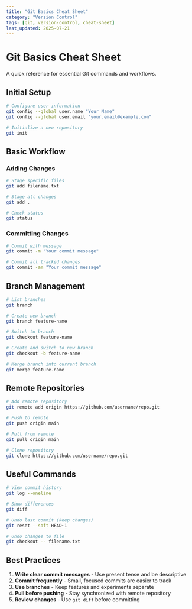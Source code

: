 ```yaml
---
title: "Git Basics Cheat Sheet"
category: "Version Control"
tags: [git, version-control, cheat-sheet]
last_updated: 2025-07-21
---
```


# Git Basics Cheat Sheet

A quick reference for essential Git commands and workflows.

## Initial Setup

```bash
# Configure user information
git config --global user.name "Your Name"
git config --global user.email "your.email@example.com"

# Initialize a new repository
git init
```

## Basic Workflow

### Adding Changes
```bash
# Stage specific files
git add filename.txt

# Stage all changes
git add .

# Check status
git status
```

### Committing Changes
```bash
# Commit with message
git commit -m "Your commit message"

# Commit all tracked changes
git commit -am "Your commit message"
```

## Branch Management

```bash
# List branches
git branch

# Create new branch
git branch feature-name

# Switch to branch
git checkout feature-name

# Create and switch to new branch
git checkout -b feature-name

# Merge branch into current branch
git merge feature-name
```

## Remote Repositories

```bash
# Add remote repository
git remote add origin https://github.com/username/repo.git

# Push to remote
git push origin main

# Pull from remote
git pull origin main

# Clone repository
git clone https://github.com/username/repo.git
```

## Useful Commands

```bash
# View commit history
git log --oneline

# Show differences
git diff

# Undo last commit (keep changes)
git reset --soft HEAD~1

# Undo changes to file
git checkout -- filename.txt
```

## Best Practices

1. **Write clear commit messages** - Use present tense and be descriptive
2. **Commit frequently** - Small, focused commits are easier to track
3. **Use branches** - Keep features and experiments separate
4. **Pull before pushing** - Stay synchronized with remote repository
5. **Review changes** - Use `git diff` before committing
